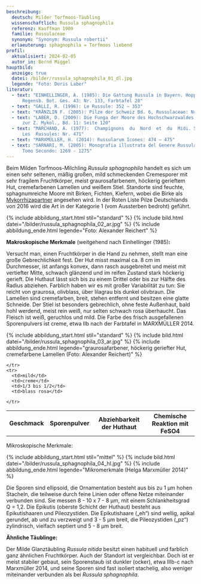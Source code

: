 ```yaml
---
beschreibung:
  deutsch: Milder Torfmoos-Täubling
  wissenschaftlich: Russula sphagnophila
  referenz: Kauffman 1909
  familie: Russulaceae
  synonym: "Synonym: Russula robertii"
  erlaeuterung: sphagnophila = Torfmoos liebend
profil:
  aktualisiert: 2024-02-05
  autor_in: Bernd Miggel
hauptbild:
  anzeige: true
  datei: /bilder/russula_sphagnophila_01_dl.jpg
  legende: "Foto: Doris Laber"
literatur:
  - text: "EINHELLINGER, A. (1985): Die Gattung Russula in Bayern. Hoppea, Denkschr.
      Regensb. Bot. Ges. 43: Nr. 133, Farbtafel 28"
  - text: "GALLI, R. (1996): Le Russule: 352 – 353"
  - text: "KRÄNZLIN F. (2005): Pilze der Schweiz Bd. 6, Russulaceae: Nr. 202"
  - text: "LABER, D. (2009): Die Funga der Moore des Hochschwarzwaldes. – Beiheft
      zur Z. Mykol., Bd. 11: Seite 120"
  - text: "MARCHAND, A. (1977):  Champignons  du  Nord  et  du  Midi. 5.
      Les  Russules: Nr. 471"
  - text: "MARXMÜLLER, H. (2014): Russularum Icones: 474 – 475"
  - text: "SARNARI, M. (2005): Monografia illustrata del Genere Russula in Europa,
      Tomo Secondo: 1269 - 1275"
---
```

Beim Milden Torfmoos-Milchling *Russula sphagnophila* handelt es sich um einen sehr seltenen, mäßig großen, mild schmeckenden Cremesporer mit sehr fragilem Fruchtkörper, meist graurosafarbenem, höckerig gerieftem Hut, cremefarbenen Lamellen und weißem Stiel. Standorte sind feuchte, sphagnumreiche Moore mit Birken, Fichten, Kiefern, wobei die Birke als [Mykorrhizapartner](Mykorrhiza "Glossar") angesehen wird. In der Roten Liste Pilze Deutschlands von 2016 wird die Art in der Kategorie 1 (vom Aussterben bedroht) geführt.

{% include abbildung_start.html stil="standard" %}
{% include bild.html datei="/bilder/russula_sphagnophila_02_ar.jpg" %}
{% include abbildung_ende.html legende="Foto: Alexander Reichert" %}

**Makroskopische Merkmale** (weitgehend nach Einhellinger (1985)**:**

Versucht man, einen Fruchtkörper in die Hand zu nehmen, stellt man eine große Gebrechlichkeit fest. Der Hut misst maximal ca. 8 cm im Durchmesser, ist anfangs konvex, dann rasch ausgebreitet und meist mit vertiefter Mitte, schwach glänzend und im reifen Zustand stark höckerig gerieft. Die Huthaut lässt sich bis zu einem Drittel oder bis zur Hälfte des Radius abziehen. Farblich haben wir es mit großer Variabilität zu tun: Sie reicht von graurosa, olivblass, über lilagrau bis dunkel olivbraun. Die Lamellen sind cremefarben, breit, stehen entfernt und besitzen eine glatte Schneide. Der Stiel ist besonders gebrechlich, ohne feste Außenhaut, bald hohl werdend, meist rein weiß, nur selten schwach rosa überhaucht. Das Fleisch ist weiß, geruchlos und mild. Die Farbe des frisch ausgefallenen Sporenpulvers ist creme, etwa IIb nach der Farbtafel in MARXMÜLLER 2014.

{% include abbildung_start.html stil="standard" %}
{% include bild.html datei="/bilder/russula_sphagnophila_03_ar.jpg" %}
{% include abbildung_ende.html legende="graurosafarbener, höckerig geriefter Hut, cremefarbene Lamellen (Foto: Alexander Reichert)" %}

<div class="table-responsive">
  <table class="table taeubling">
    <tr>
      <th rowspan="2">Geschmack</th>
      <th rowspan="2">Sporenpulver</th>
      <th rowspan="2">Abziehbarkeit der Huthaut</th>
      <th colspan="3" class="text-center">Chemische Reaktion mit FeSO4</th>
    </tr>
    <tr>
      
      
    </tr>
    <tr>
      <td>mild</td>
      <td>creme</td>
      <td>1/3 bis 1/2</td>
      <td>blass rosa</td>
       
    </tr>
  </table>
</div>

Mikroskopische Merkmale:

{% include abbildung_start.html stil="mittel" %}
{% include bild.html datei="/bilder/russula_sphagnophila_04_hl.jpg" %}
{% include abbildung_ende.html legende="Mikromerkmale (Helga Marxmüller 2014)" %}

Die Sporen sind ellipsoid, die Ornamentation besteht aus bis zu 1 µm hohen Stacheln, die teilweise durch feine Linien oder offene Netze miteinander verbunden sind. Sie messen 8 - 10 x 7 - 8 µm, mit einem Schlankheitsgrad Q = 1,2. Die Epikutis (oberste Schicht der Huthaut) besteht aus Epikutishaaren und Pileozystiden. Die Epikutishaare („eh“) sind wellig, apikal gerundet, ab und zu verzweigt und 3 - 5 µm breit, die Pileozystiden („pz“) zylindrisch, vielfach septiert und 5 - 8  µm breit.

**Ähnliche Täublinge:**

Der Milde Glanztäubling *Russula nitida* besitzt einen habituell und farblich ganz ähnlichen Fruchtkörper. Auch der Standort ist vergleichbar. Doch ist er meist stabiler gebaut, sein Sporenstaub ist dunkler (ocker), etwa IIIb-c nach Marxmüller 2014, und seine Sporen sind fast isoliert stachelig, also weniger miteinander verbunden als bei *Russula sphagnophila*.